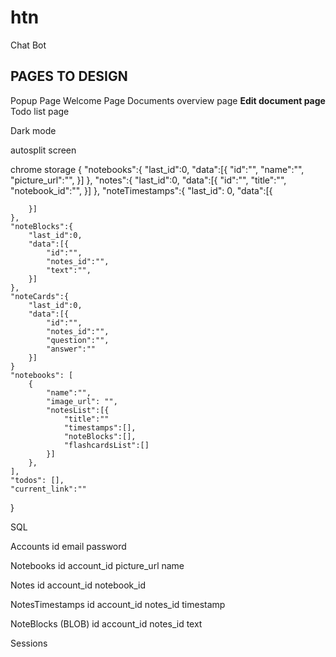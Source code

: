 # htn
Chat Bot

## PAGES TO DESIGN
Popup Page
Welcome Page
Documents overview page
**Edit document page**
Todo list page 


Dark mode

autosplit screen


chrome storage
{
    "notebooks":{
        "last_id":0,
        "data":[{
            "id":"",
            "name":"",
            "picture_url":"",
        }]
    },
    "notes":{
        "last_id":0,
        "data":[{
            "id":"",
            "title":"",
            "notebook_id":"",
        }]
    },
    "noteTimestamps":{
        "last_id": 0,
        "data":[{

        }]
    },
    "noteBlocks":{
        "last_id":0,
        "data":[{
            "id":"",
            "notes_id":"",
            "text":"",
        }]
    },
    "noteCards":{
        "last_id":0,
        "data":[{
            "id":"",
            "notes_id":"",
            "question":"",
            "answer":""
        }]
    }
    "notebooks": [
        {
            "name":"",
            "image_url": "",
            "notesList":[{
                "title":""
                "timestamps":[],
                "noteBlocks":[],
                "flashcardsList":[]
            }]
        },
    ],
    "todos": [],
    "current_link":""
}

SQL

Accounts
id
email
password

Notebooks
id
account_id
picture_url
name

Notes
id
account_id
notebook_id

NotesTimestamps
id
account_id
notes_id
timestamp

NoteBlocks (BLOB)
id
account_id
notes_id
text



Sessions

